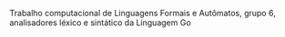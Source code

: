Trabalho computacional de Linguagens Formais e Autômatos, grupo 6, analisadores léxico e sintático da Linguagem Go
